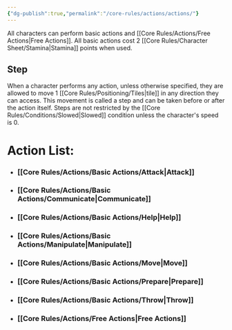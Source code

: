 ```yaml
---
{"dg-publish":true,"permalink":"/core-rules/actions/actions/"}
---
```


All characters can perform basic actions and [[Core Rules/Actions/Free Actions\|Free Actions]]. 
All basic actions cost 2 [[Core Rules/Character Sheet/Stamina\|Stamina]] points when used. 
## Step
When a character performs any action, unless otherwise specified, they are allowed to move 1 [[Core Rules/Positioning/Tiles\|tile]] in any direction they can access. This movement is called a step and can be taken before or after the action itself. Steps are not restricted by the [[Core Rules/Conditions/Slowed\|Slowed]] condition unless the character's speed is 0.
# Action List:
- ### [[Core Rules/Actions/Basic Actions/Attack\|Attack]]
- ### [[Core Rules/Actions/Basic Actions/Communicate\|Communicate]]
- ### [[Core Rules/Actions/Basic Actions/Help\|Help]]
- ### [[Core Rules/Actions/Basic Actions/Manipulate\|Manipulate]]
- ### [[Core Rules/Actions/Basic Actions/Move\|Move]]
- ### [[Core Rules/Actions/Basic Actions/Prepare\|Prepare]]
- ### [[Core Rules/Actions/Basic Actions/Throw\|Throw]]
- ### [[Core Rules/Actions/Free Actions\|Free Actions]]